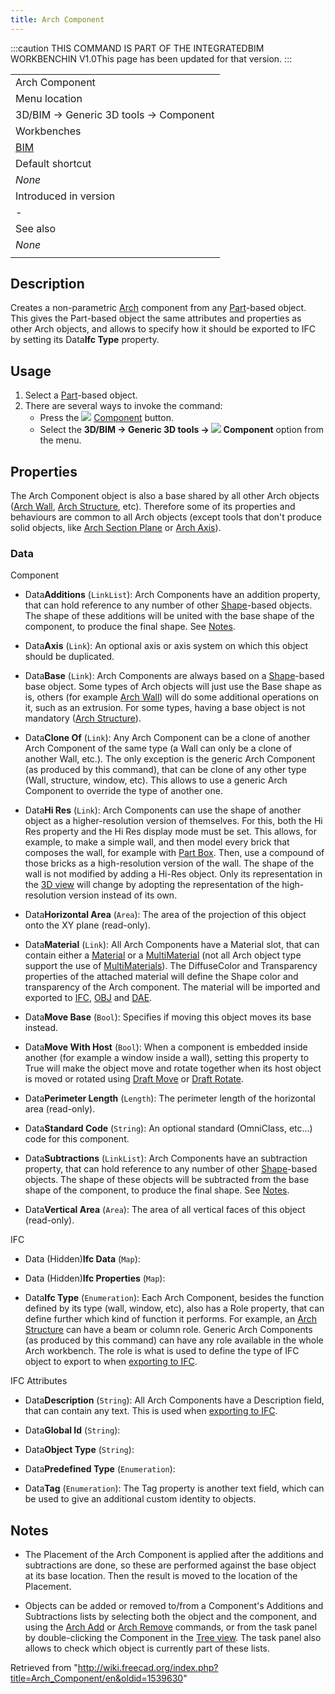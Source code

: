 ```yaml
---
title: Arch Component
---
```


:::caution
THIS COMMAND IS PART OF THE INTEGRATEDBIM WORKBENCHIN V1.0This page has been updated for that version.
:::

|                                          |
| ---------------------------------------- |
| Arch Component                           |
| Menu location                            |
| 3D/BIM → Generic 3D tools → Component‎‏‎ |
| Workbenches                              |
| [BIM](/BIM_Workbench "BIM Workbench")    |
| Default shortcut                         |
| _None_                                   |
| Introduced in version                    |
| -                                        |
| See also                                 |
| _None_                                   |
|                                          |

## Description

Creates a non-parametric [Arch](/BIM_Workbench "BIM Workbench") component from any [Part](/Part_Workbench "Part Workbench")-based object. This gives the Part-based object the same attributes and properties as other Arch objects, and allows to specify how it should be exported to IFC by setting its Data**Ifc Type** property.

## Usage

1. Select a [Part](/Part_Workbench "Part Workbench")-based object.
2. There are several ways to invoke the command:
   - Press the ![](/images/Arch_Component.svg) [Component](/Arch_Component "Arch Component") button.
   - Select the **3D/BIM → Generic 3D tools → ![](/images/Arch_Component.svg) Component** option from the menu.

## Properties

The Arch Component object is also a base shared by all other Arch objects ([Arch Wall](/Arch_Wall "Arch Wall"), [Arch Structure](/Arch_Structure "Arch Structure"), etc). Therefore some of its properties and behaviours are common to all Arch objects (except tools that don't produce solid objects, like [Arch Section Plane](/Arch_SectionPlane "Arch SectionPlane") or [Arch Axis](/Arch_Axis "Arch Axis")).

### Data

Component

- Data**Additions** (`LinkList`): Arch Components have an addition property, that can hold reference to any number of other [Shape](/Part_Workbench "Part Workbench")-based objects. The shape of these additions will be united with the base shape of the component, to produce the final shape. See [Notes](#Notes).

- Data**Axis** (`Link`): An optional axis or axis system on which this object should be duplicated.

- Data**Base** (`Link`): Arch Components are always based on a [Shape](/Part_Workbench "Part Workbench")-based base object. Some types of Arch objects will just use the Base shape as is, others (for example [Arch Wall](/Arch_Wall "Arch Wall")) will do some additional operations on it, such as an extrusion. For some types, having a base object is not mandatory ([Arch Structure](/Arch_Structure "Arch Structure")).

- Data**Clone Of** (`Link`): Any Arch Component can be a clone of another Arch Component of the same type (a Wall can only be a clone of another Wall, etc.). The only exception is the generic Arch Component (as produced by this command), that can be clone of any other type (Wall, structure, window, etc). This allows to use a generic Arch Component to override the type of another one.

- Data**Hi Res** (`Link`): Arch Components can use the shape of another object as a higher-resolution version of themselves. For this, both the Hi Res property and the Hi Res display mode must be set. This allows, for example, to make a simple wall, and then model every brick that composes the wall, for example with [Part Box](/Part_Box "Part Box"). Then, use a compound of those bricks as a high-resolution version of the wall. The shape of the wall is not modified by adding a Hi-Res object. Only its representation in the [3D view](/3D_view "3D view") will change by adopting the representation of the high-resolution version instead of its own.

- Data**Horizontal Area** (`Area`): The area of the projection of this object onto the XY plane (read-only).

- Data**Material** (`Link`): All Arch Components have a Material slot, that can contain either a [Material](/Arch_SetMaterial "Arch SetMaterial") or a [MultiMaterial](/Arch_MultiMaterial "Arch MultiMaterial") (not all Arch object type support the use of [MultiMaterials](/Arch_MultiMaterial "Arch MultiMaterial")). The DiffuseColor and Transparency properties of the attached material will define the Shape color and transparency of the Arch component. The material will be imported and exported to [IFC](/Arch_IFC "Arch IFC"), [OBJ](/Arch_OBJ "Arch OBJ") and [DAE](/Arch_DAE "Arch DAE").

- Data**Move Base** (`Bool`): Specifies if moving this object moves its base instead.

- Data**Move With Host** (`Bool`): When a component is embedded inside another (for example a window inside a wall), setting this property to True will make the object move and rotate together when its host object is moved or rotated using [Draft Move](/Draft_Move "Draft Move") or [Draft Rotate](/Draft_Rotate "Draft Rotate").

- Data**Perimeter Length** (`Length`): The perimeter length of the horizontal area (read-only).

- Data**Standard Code** (`String`): An optional standard (OmniClass, etc...) code for this component.

- Data**Subtractions** (`LinkList`): Arch Components have an subtraction property, that can hold reference to any number of other [Shape](/Part_Workbench "Part Workbench")-based objects. The shape of these objects will be subtracted from the base shape of the component, to produce the final shape. See [Notes](#Notes).

- Data**Vertical Area** (`Area`): The area of all vertical faces of this object (read-only).

IFC

- Data (Hidden)**Ifc Data** (`Map`):

- Data (Hidden)**Ifc Properties** (`Map`):

- Data**Ifc Type** (`Enumeration`): Each Arch Component, besides the function defined by its type (wall, window, etc), also has a Role property, that can define further which kind of function it performs. For example, an [Arch Structure](/Arch_Structure "Arch Structure") can have a beam or column role. Generic Arch Components (as produced by this command) can have any role available in the whole Arch workbench. The role is what is used to define the type of IFC object to export to when [exporting to IFC](/Arch_IFC "Arch IFC").

IFC Attributes

- Data**Description** (`String`): All Arch Components have a Description field, that can contain any text. This is used when [exporting to IFC](/Arch_IFC "Arch IFC").

- Data**Global Id** (`String`):

- Data**Object Type** (`String`):

- Data**Predefined Type** (`Enumeration`):

- Data**Tag** (`Enumeration`): The Tag property is another text field, which can be used to give an additional custom identity to objects.

## Notes

- The Placement of the Arch Component is applied after the additions and subtractions are done, so these are performed against the base object at its base location. Then the result is moved to the location of the Placement.

- Objects can be added or removed to/from a Component's Additions and Subtractions lists by selecting both the object and the component, and using the [Arch Add](/Arch_Add "Arch Add") or [Arch Remove](/Arch_Remove "Arch Remove") commands, or from the task panel by double-clicking the Component in the [Tree view](/Tree_view "Tree view"). The task panel also allows to check which object is currently part of these lists.

Retrieved from "<http://wiki.freecad.org/index.php?title=Arch_Component/en&oldid=1539630>"
